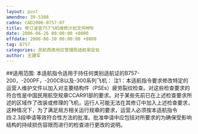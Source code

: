 ```yaml
---
layout: post
amendno: 39-5308
cadno: CAD2006-B757-07
title: 修订波音757飞机维修计划文件MPD
date: 2006-06-26 00:00:00 +0800
effdate: 2006-06-30 00:00:00 +0800
tag: B757
categories: 民航西南地区管理局适航审定处
author: 王建军
---
```


##适用范围:
本适航指令适用于持任何类别适航证的B757-200，-200PF，-200CB以及-300系列飞机： 注1：本适航指令要求修改特定的运营人维护文件以加入对主要结构件（PSEs）疲劳裂纹检查。对这些检查要求的符合性是中国民用航空规章CCAR91部的要求。对于某些先前已在上述检查要求所述的区域作了改装或修理的飞机，运行人可能无法在其修订中加入上述检查要求，这种情况下，为了满足局方相关运行规章的要求，运营人必须按本适航指令
四.2.3段申请等效符合性方法的批准。批准申请中应包括对所要求的为确保受影响结构的持续损伤容限而进行的检查进行更改的说明。

